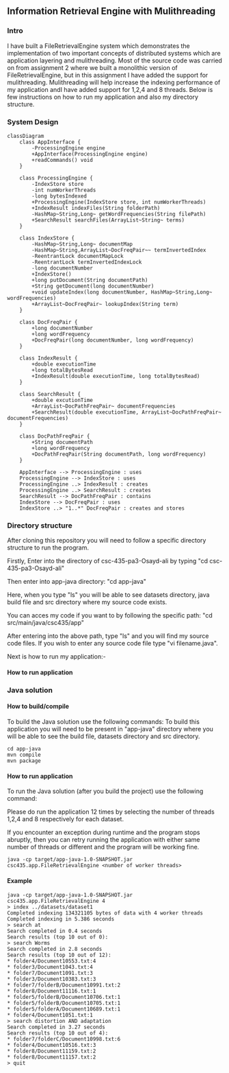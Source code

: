 ## Information Retrieval Engine with Mulithreading

### Intro

I have built a FileRetrievalEngine system which demonstrates the implementation of two important concepts of distributed systems which are application layering and mulithreading. Most of the source code was carried on from assignment 2 where we built a monolithic version of FileRetrievalEngine, but in this assignment I have added the support for mulithreading. Mulithreading will help increase the indexing performance of my application andI have added support for 1,2,4 and 8 threads. Below is few instructions on how to run my application and also my directory structure.

### System Design

```mermaid
classDiagram
    class AppInterface {
        -ProcessingEngine engine
        +AppInterface(ProcessingEngine engine)
        +readCommands() void
    }
    
    class ProcessingEngine {
        -IndexStore store
        -int numWorkerThreads
        -long bytesIndexed
        +ProcessingEngine(IndexStore store, int numWorkerThreads)
        +IndexResult indexFiles(String folderPath)
        -HashMap~String,Long~ getWordFrequencies(String filePath)
        +SearchResult searchFiles(ArrayList~String~ terms)
    }
    
    class IndexStore {
        -HashMap~String,Long~ documentMap
        -HashMap~String,ArrayList~DocFreqPair~~ termInvertedIndex
        -ReentrantLock documentMapLock
        -ReentrantLock termInvertedIndexLock
        -long documentNumber
        +IndexStore()
        +long putDocument(String documentPath)
        +String getDocument(long documentNumber)
        +void updateIndex(long documentNumber, HashMap~String,Long~ wordFrequencies)
        +ArrayList~DocFreqPair~ lookupIndex(String term)
    }
    
    class DocFreqPair {
        +long documentNumber
        +long wordFrequency
        +DocFreqPair(long documentNumber, long wordFrequency)
    }
    
    class IndexResult {
        +double executionTime
        +long totalBytesRead
        +IndexResult(double executionTime, long totalBytesRead)
    }
    
    class SearchResult {
        +double excutionTime
        +ArrayList~DocPathFreqPair~ documentFrequencies
        +SearchResult(double executionTime, ArrayList~DocPathFreqPair~ documentFrequencies)
    }
    
    class DocPathFreqPair {
        +String documentPath
        +long wordFrequency
        +DocPathFreqPair(String documentPath, long wordFrequency)
    }

    AppInterface --> ProcessingEngine : uses
    ProcessingEngine --> IndexStore : uses
    ProcessingEngine ..> IndexResult : creates
    ProcessingEngine ..> SearchResult : creates
    SearchResult --> DocPathFreqPair : contains
    IndexStore --> DocFreqPair : uses
    IndexStore ..> "1..*" DocFreqPair : creates and stores
```

### Directory structure

After cloning this repository you will need to follow a specific directory structure to run the program.

Firstly, Enter into the directory of csc-435-pa3-Osayd-ali by typing "cd csc-435-pa3-Osayd-ali"

Then enter into app-java directory: "cd app-java"

Here, when you type "ls" you will be able to see datasets directory, java build file and src directory where my source code exists.

You can acces my code if you want to by following the specific path: "cd src/main/java/csc435/app"

After entering into the above path, type "ls" and you will find my source code files. If you wish to enter any source code file type "vi filename.java".

Next is how to run my application:-


#### How to run application


### Java solution
#### How to build/compile

To build the Java solution use the following commands:
To build this application you will need to be present in "app-java" directory where you will be able to see the build file, datasets directory and src directory.
```
cd app-java
mvn compile
mvn package
```

#### How to run application

To run the Java solution (after you build the project) use the following command:

Please do run the application 12 times by selecting the number of threads 1,2,4 and 8 respectively for each dataset.

If you encounter an exception during runtime and the program stops abruptly, then you can retry running the application with either same number of threads or different and the program will be working fine.
```
java -cp target/app-java-1.0-SNAPSHOT.jar csc435.app.FileRetrievalEngine <number of worker threads>
```

#### Example

```
java -cp target/app-java-1.0-SNAPSHOT.jar csc435.app.FileRetrievalEngine 4
> index ../datasets/dataset1
Completed indexing 134321105 bytes of data with 4 worker threads
Completed indexing in 5.386 seconds
> search at
Search completed in 0.4 seconds
Search results (top 10 out of 0):
> search Worms
Search completed in 2.8 seconds
Search results (top 10 out of 12):
* folder4/Document10553.txt:4
* folder3/Document1043.txt:4
* folder7/Document1091.txt:3
* folder3/Document10383.txt:3
* folder7/folderB/Document10991.txt:2
* folder8/Document11116.txt:1
* folder5/folderB/Document10706.txt:1
* folder5/folderB/Document10705.txt:1
* folder5/folderA/Document10689.txt:1
* folder4/Document1051.txt:1
> search distortion AND adaptation
Search completed in 3.27 seconds
Search results (top 10 out of 4):
* folder7/folderC/Document10998.txt:6
* folder4/Document10516.txt:3
* folder8/Document11159.txt:2
* folder8/Document11157.txt:2
> quit
```
